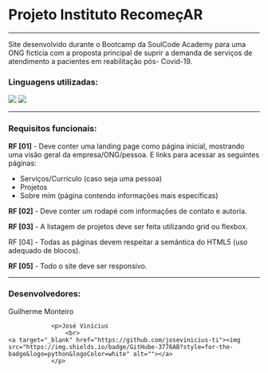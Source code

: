 # Projeto Instituto RecomeçAR
<hr/>
  <p>Site desenvolvido durante o Bootcamp da SoulCode Academy para uma ONG fictícia com a proposta principal de suprir a demanda de serviços de atendimento a pacientes em reabilitação pós- Covid-19.</p>

  <div>
    <h3>Linguagens utilizadas:</h3>
    <img src="https://img.shields.io/badge/HTML5-E34F26?style=for-the-badge&logo=html5&logoColor=white"/>
    <img src="https://img.shields.io/badge/CSS3-1572B6?style=for-the-badge&logo=css3&logoColor=white"/>
  </div>
  
  <hr>
  
  <h3>Requisitos funcionais:</h3>
    
   <p><b>RF [01]</b> - Deve conter uma landing page como página inicial, mostrando uma visão geral da empresa/ONG/pessoa. E links para acessar as seguintes páginas:</p>
   <ul>
     <li> Serviços/Currículo (caso seja uma pessoa)</li>
     <li>Projetos</li>
     <li>Sobre mim (página contendo informações mais específicas)</li>
    </ul>
     <p><b>RF [02]</b>  - Deve conter um rodapé com informações de contato e autoria.</p>
     <p><b>RF [03]</b>  - A listagem de projetos deve ser feita utilizando grid ou flexbox.</p>
     <p<b>RF [04]</b>  - Todas as páginas devem respeitar a semântica do HTML5 (uso adequado de blocos).</p>
     <p><b>RF [05]</b>  - Todo o site deve ser responsivo.</p>
     
   <hr>
   
   <h3> Desenvolvedores: </h3>
   <div class="autoria">
                <p>Guilherme Monteiro
                    <br>
       <a target="_blank" href="https://github.com/Guimonteirol"><img src="https://img.shields.io/badge/GitHube-3776AB?style=for-the-badge&logo=python&logoColor=white" alt=""></a>
                </p>
                
                <p>José Vinícius
                    <br>
    <a target="_blank" href="https://github.com/josevinicius-ti"><img src="https://img.shields.io/badge/GitHube-3776AB?style=for-the-badge&logo=python&logoColor=white" alt=""></a> 
                </p>
        
      
  
  
